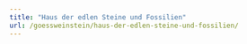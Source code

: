 ```yaml
---
title: "Haus der edlen Steine und Fossilien"
url: /goessweinstein/haus-der-edlen-steine-und-fossilien/
---
```

